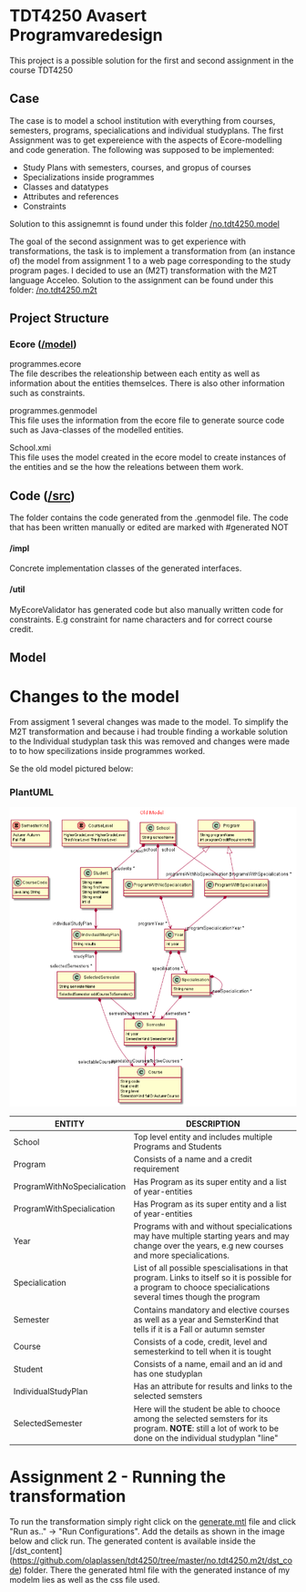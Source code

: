 
# TDT4250 Avasert Programvaredesign

This project is a possible solution for the first and second assignment in the course TDT4250

## Case

The case is to model a school institution with everything from courses, semesters, programs, specialications and individual studyplans.
The first Assignment was to get expereience with the aspects of Ecore-modelling and code generation. The following was supposed to be implemented:

- Study Plans with semesters, courses, and gropus of courses
- Specializations inside programmes
- Classes and datatypes
- Attributes and references
- Constraints

Solution to this assignemnt is found under this folder [/no.tdt4250.model](https://github.com/olaplassen/tdt4250/tree/master/no.tdt4250.model)

The goal of the second assignment was to get experience with transformations, the task is to implement a transformation from (an instance of) the model from assignment 1 to a web page corresponding to the study program pages. I decided to use an (M2T) transformation with the M2T language Acceleo. Solution to the assignment can be found under this folder: [/no.tdt4250.m2t](https://github.com/olaplassen/tdt4250/tree/master/no.tdt4250.m2t)


## Project Structure

### Ecore ([/model](https://github.com/olaplassen/tdt4250/tree/master/no.tdt4250.model/model))

programmes.ecore <br/>
The file describes the releationship between each entity as well as information about the entities themselces. There is also other information such as constraints. 

programmes.genmodel <br/>
This file uses the information from the ecore file to generate source code such as Java-classes of the modelled entities.

School.xmi<br/>
This file uses the model created in the ecore model to create instances of the entities and se the how the releations between them work.

## Code ([/src](https://github.com/olaplassen/tdt4250/tree/master/no.tdt4250.model/src/tdt4250/programmes))

The folder contains the code generated from the .genmodel file. The code that has been written manually or edited are marked with #generated NOT

#### /impl
Concrete implementation classes of the generated interfaces. 

#### /util
MyEcoreValidator has generated code but also manually written code for constraints. E.g constraint for name characters and for correct course credit.
## Model

# Changes to the model

From assigment 1 several changes was made to the model. To simplify the M2T transformation and because i had trouble finding a workable solution to the Individual studyplan task this was removed and changes were made to to how specilizations inside programmes worked.

Se the old model pictured below:

### PlantUML

![model](https://github.com/olaplassen/tdt4250/blob/master/div/old_model.png)

| ENTITY | DESCRIPTION |
| ------------- | ------------- |
| School  | Top level entity and includes multiple Programs and Students |
| Program  | Consists of a name and a credit requirement  |
| ProgramWithNoSpecialication  | Has Program as its super entity and a list of year-entities  |
| ProgramWithSpecialication  | Has Program as its super entity and a list of year-entities   |
| Year | Programs with and without specialications may have multiple starting years and may change over the years, e.g new courses and more specialications.  |
| Specialication  | List of all possible spescialisations in that program. Links to itself so it is possible for a program to chooce specialications several times though the program |
| Semester  | Contains mandatory and elective courses as well as a year and SemsterKind that tells if it is a Fall or autumn semster |
| Course  | Consists of a code, credit, level and semesterkind to tell when it is tought |
| Student  | Consists of a name, email and an id and has one studyplan  |
| IndividualStudyPlan | Has an attribute for results and links to the selected semsters  |
| SelectedSemester | Here will the student be able to chooce among the selected semsters for its program. <b>NOTE</b>: still a lot of work to be done on the individual studyplan "line"  |


# Assignment 2 - Running the transformation

To run the transformation simply right click on the [generate.mtl](https://github.com/olaplassen/tdt4250/blob/master/no.tdt4250.m2t/src/no/tdt4250/m2t/main/generate.mtl) file and click "Run as.." -> "Run Configurations".
Add the details as shown in the image below and click run. The generated content is available inside the [/dst_content]
(https://github.com/olaplassen/tdt4250/tree/master/no.tdt4250.m2t/dst_code) folder. There the generated html file with the generated instance of my modelm lies as well as the css file used.

